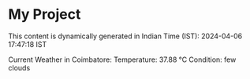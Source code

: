 # My Project

This content is dynamically generated in Indian Time (IST): 2024-04-06 17:47:18 IST


Current Weather in Coimbatore:
Temperature: 37.88 °C
Condition: few clouds
